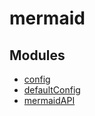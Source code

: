 # mermaid

## Modules

- [config](modules/config.md)
- [defaultConfig](modules/defaultConfig.md)
- [mermaidAPI](modules/mermaidAPI.md)
